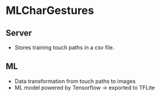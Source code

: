 # MLCharGestures

## Server

* Stores training touch paths in a csv file.

## ML

* Data transformation from touch paths to images
* ML model powered by Tensorflow -> exported to TFLite